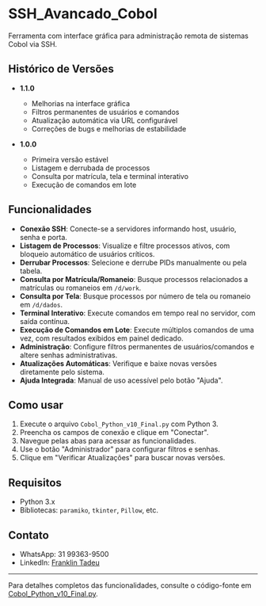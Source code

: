 # SSH_Avancado_Cobol

Ferramenta com interface gráfica para administração remota de sistemas Cobol via SSH.

## Histórico de Versões

- **1.1.0**  
  - Melhorias na interface gráfica  
  - Filtros permanentes de usuários e comandos  
  - Atualização automática via URL configurável  
  - Correções de bugs e melhorias de estabilidade

- **1.0.0**  
  - Primeira versão estável  
  - Listagem e derrubada de processos  
  - Consulta por matrícula, tela e terminal interativo  
  - Execução de comandos em lote

## Funcionalidades

- **Conexão SSH**: Conecte-se a servidores informando host, usuário, senha e porta.
- **Listagem de Processos**: Visualize e filtre processos ativos, com bloqueio automático de usuários críticos.
- **Derrubar Processos**: Selecione e derrube PIDs manualmente ou pela tabela.
- **Consulta por Matrícula/Romaneio**: Busque processos relacionados a matrículas ou romaneios em `/d/work`.
- **Consulta por Tela**: Busque processos por número de tela ou romaneio em `/d/dados`.
- **Terminal Interativo**: Execute comandos em tempo real no servidor, com saída contínua.
- **Execução de Comandos em Lote**: Execute múltiplos comandos de uma vez, com resultados exibidos em painel dedicado.
- **Administração**: Configure filtros permanentes de usuários/comandos e altere senhas administrativas.
- **Atualizações Automáticas**: Verifique e baixe novas versões diretamente pelo sistema.
- **Ajuda Integrada**: Manual de uso acessível pelo botão "Ajuda".

## Como usar

1. Execute o arquivo `Cobol_Python_v10_Final.py` com Python 3.
2. Preencha os campos de conexão e clique em "Conectar".
3. Navegue pelas abas para acessar as funcionalidades.
4. Use o botão "Administrador" para configurar filtros e senhas.
5. Clique em "Verificar Atualizações" para buscar novas versões.

## Requisitos

- Python 3.x
- Bibliotecas: `paramiko`, `tkinter`, `Pillow`, etc.

## Contato

- WhatsApp: 31 99363-9500
- LinkedIn: [Franklin Tadeu](https://www.linkedin.com/in/franklintadeu/)

---

Para detalhes completos das funcionalidades, consulte o código-fonte em [Cobol_Python_v10_Final.py](Cobol_Python_v10_Final.py).
